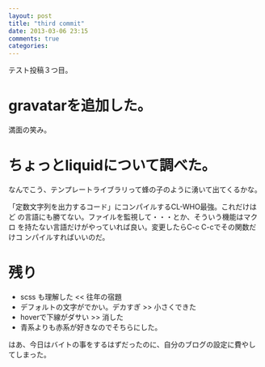 ```yaml
---
layout: post
title: "third commit"
date: 2013-03-06 23:15
comments: true
categories: 
---
```


テスト投稿３つ目。

# gravatarを追加した。

満面の笑み。

# ちょっとliquidについて調べた。

なんでこう、テンプレートライブラリって蜂の子のように湧いて出てくるかな。

「定数文字列を出力するコード」にコンパイルするCL-WHO最強。これだけはど
の言語にも勝てない。ファイルを監視して・・・とか、そういう機能はマクロ
を持たない言語だけがやっていれば良い。変更したらC-c C-cでその関数だけコ
ンパイルすればいいのだ。

# 残り

+ scss も理解した << 往年の宿題
+ デフォルトの文字がでかい。デカすぎ >> 小さくできた
+ hoverで下線がダサい >> 消した
+ 青系よりも赤系が好きなのでそちらにした。

はあ、今日はバイトの事をするはずだったのに、自分のブログの設定に費やし
てしまった。
